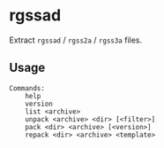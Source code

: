 # rgssad

Extract `rgssad` / `rgss2a` / `rgss3a` files.

## Usage

```text
Commands:
    help
    version
    list <archive>
    unpack <archive> <dir> [<filter>]
    pack <dir> <archive> [<version>]
    repack <dir> <archive> <template>
```
